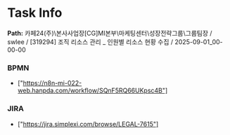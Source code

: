 # Task Info

**Path:** 카페24(주)\본사사업장\[CG]MI본부\마케팅센터\성장전략그룹\그룹팀장 / swlee / [319294] 조직 리소스 관리 _ 인원별 리소스 현황 수집 / 2025-09-01_00-00-00

### BPMN
- ["https://n8n-mi-022-web.hanpda.com/workflow/SQnF5RQ66UKpsc4B"]

### JIRA
- ["https://jira.simplexi.com/browse/LEGAL-7615"]

